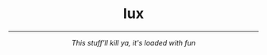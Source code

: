 <h1 align="center">lux</h1>

---

<p align="center"><i>This stuff'll kill ya, it's loaded with fun</i></p>
